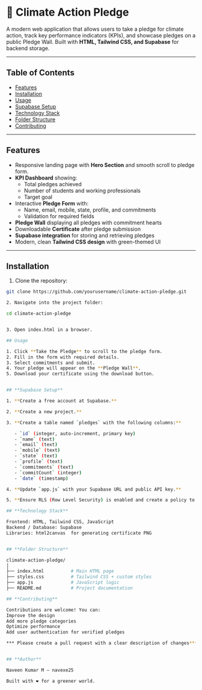 # 🌱 Climate Action Pledge

A modern web application that allows users to take a pledge for climate action, track key performance indicators (KPIs), and showcase pledges on a public Pledge Wall. Built with **HTML, Tailwind CSS, and Supabase** for backend storage.

---

## Table of Contents

- [Features](#features)  
- [Installation](#installation)  
- [Usage](#usage)  
- [Supabase Setup](#supabase-setup)  
- [Technology Stack](#technology-stack)  
- [Folder Structure](#folder-structure)  
- [Contributing](#contributing)    

---

## Features

- Responsive landing page with **Hero Section** and smooth scroll to pledge form.
- **KPI Dashboard** showing:
  - Total pledges achieved
  - Number of students and working professionals
  - Target goal
- Interactive **Pledge Form** with:
  - Name, email, mobile, state, profile, and commitments
  - Validation for required fields
- **Pledge Wall** displaying all pledges with commitment hearts
- Downloadable **Certificate** after pledge submission
- **Supabase integration** for storing and retrieving pledges
- Modern, clean **Tailwind CSS design** with green-themed UI

---

## Installation

1. Clone the repository:

```bash
git clone https://github.com/yourusername/climate-action-pledge.git

2. Navigate into the project folder:

cd climate-action-pledge


3. Open index.html in a browser.

## Usage

1. Click **Take the Pledge** to scroll to the pledge form.
2. Fill in the form with required details.
3. Select commitments and submit.
4. Your pledge will appear on the **Pledge Wall**.
5. Download your certificate using the download button.


## **Supabase Setup**

1. **Create a free account at Supabase.**

2. **Create a new project.**

3. **Create a table named `pledges` with the following columns:**

   - `id` (integer, auto-increment, primary key)  
   - `name` (text)  
   - `email` (text)  
   - `mobile` (text)  
   - `state` (text)  
   - `profile` (text)  
   - `commitments` (text)  
   - `commitCount` (integer)  
   - `date` (timestamp)  

4. **Update `app.js` with your Supabase URL and public API key.**

5. **Ensure RLS (Row Level Security) is enabled and create a policy to allow public inserts/selects.**

## **Technology Stack**

Frontend: HTML, Tailwind CSS, JavaScript
Backend / Database: Supabase
Libraries: html2canvas  for generating certificate PNG


## **Folder Structure**

climate-action-pledge/
│
├── index.html          # Main HTML page
├── styles.css          # Tailwind CSS + custom styles
├── app.js              # JavaScript logic
├── README.md           # Project documentation

## **Contributing**

Contributions are welcome! You can:
Improve the design
Add more pledge categories
Optimize performance
Add user authentication for verified pledges

*** Please create a pull request with a clear description of changes***


## **Author**

Naveen Kumar M – navexe25

Built with ❤️ for a greener world.
